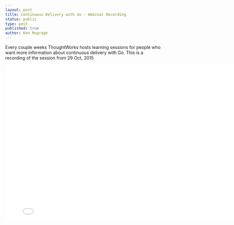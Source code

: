 ```yaml
---
layout: post
title: Continuous Delivery with Go - Webinar Recording
status: public
type: post
published: true
author: Ken Mugrage
---
```


Every couple weeks ThoughtWorks hosts learning sessions for people who want more information about continuous delivery with Go. This is a recording of the session from 29 Oct, 2015

<iframe src="//fast.wistia.net/embed/iframe/f3qumi9n45" allowtransparency="true" frameborder="0" scrolling="no" class="wistia_embed" name="wistia_embed" allowfullscreen mozallowfullscreen webkitallowfullscreen oallowfullscreen msallowfullscreen width="800" height="500"></iframe>
<script src="//fast.wistia.net/assets/external/E-v1.js" async></script>
